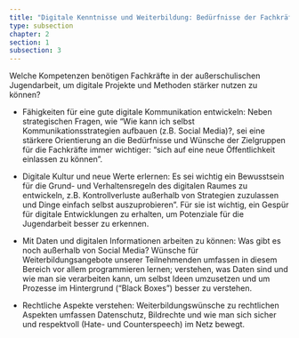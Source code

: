 ```yaml
---
title: "Digitale Kenntnisse und Weiterbildung: Bedürfnisse der Fachkräfte"
type: subsection
chapter: 2
section: 1
subsection: 3
---
```

Welche Kompetenzen benötigen Fachkräfte in der außerschulischen
Jugendarbeit, um digitale Projekte und Methoden stärker
nutzen zu können?

* Fähigkeiten für eine gute digitale Kommunikation entwickeln: Neben strategischen Fragen, wie “Wie kann ich selbst 
Kommunikationsstrategien aufbauen (z.B. Social Media)?, sei eine stärkere Orientierung an die Bedürfnisse und Wünsche 
der Zielgruppen für die Fachkräfte immer wichtiger: “sich auf eine neue Öffentlichkeit einlassen zu können”.

* Digitale Kultur und neue Werte erlernen: Es sei wichtig ein Bewusstsein für die Grund- und Verhaltensregeln des 
digitalen Raumes zu entwickeln, z.B. Kontrollverluste außerhalb von Strategien zuzulassen und Dinge einfach selbst 
auszuprobieren”. Für sie ist wichtig, ein Gespür für digitale Entwicklungen zu erhalten, um Potenziale für die 
Jugendarbeit besser zu erkennen.

* Mit Daten und digitalen Informationen arbeiten zu können: Was gibt es noch außerhalb von Social Media? Wünsche für 
Weiterbildungsangebote unserer Teilnehmenden umfassen in diesem Bereich vor allem programmieren lernen; verstehen, was 
Daten sind und wie man sie verarbeiten kann, um selbst Ideen umzusetzen und um Prozesse im Hintergrund (“Black Boxes”) 
besser zu verstehen.

* Rechtliche Aspekte verstehen: Weiterbildungswünsche zu rechtlichen Aspekten umfassen Datenschutz, Bildrechte und wie 
man sich sicher und respektvoll (Hate- und Counterspeech) im Netz bewegt.

